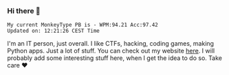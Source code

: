 ### Hi there 👋
<!-- PB START -->
```
My current MonkeyType PB is - WPM:94.21 Acc:97.42
Updated on: 12:21:26 CEST Time
```
<!-- PB END -->
I'm an IT person, just overall. I like CTFs, hacking, coding games, making Python apps. Just a lot of stuff.
You can check out my website [here](https://skill3472.github.io/).
I will probably add some interesting stuff here, when I get the idea to do so. Take care ❤️
